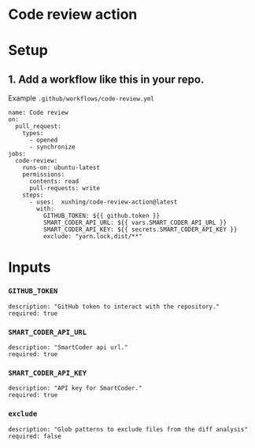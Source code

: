 # Code review action


# Setup

## 1. Add a workflow like this in your repo.

Example `.github/workflows/code-review.yml`

```
name: Code review
on:
  pull_request:
    types:
      - opened
      - synchronize
jobs:
  code-review:
    runs-on: ubuntu-latest
    permissions:
      contents: read
      pull-requests: write
    steps:
      - uses:  xuxhing/code-review-action@latest
        with:
          GITHUB_TOKEN: ${{ github.token }}
          SMART_CODER_API_URL: ${{ vars.SMART_CODER_API_URL }}
          SMART_CODER_API_KEY: ${{ secrets.SMART_CODER_API_KEY }}
          exclude: "yarn.lock,dist/**"
```


# Inputs

### `GITHUB_TOKEN`
    description: "GitHub token to interact with the repository."
    required: true
### `SMART_CODER_API_URL`
    description: "SmartCoder api url."
    required: true
### `SMART_CODER_API_KEY`
    description: "API key for SmartCoder."
    required: true
### `exclude`
    description: "Glob patterns to exclude files from the diff analysis"
    required: false